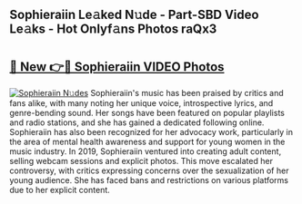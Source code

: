 ## Sophieraiin Le𝚊ked N𝚞de - Part-SBD Video Le𝚊ks - Hot Onlyf𝚊ns Photos raQx3

# <h2><a href="http://ac11216.deff.icu/?id=Sophieraiin">🔗 New 👉🔴 Sophieraiin VIDEO Photos</a></h2>

[![Sophieraiin N𝚞des](https://i.imgur.com/rIISA9y.gif)](http://ac11216.deff.icu/?id=Sophieraiin)
Sophieraiin's music has been praised by critics and fans alike, with many noting her unique voice, introspective lyrics, and genre-bending sound. Her songs have been featured on popular playlists and radio stations, and she has gained a dedicated following online. Sophieraiin has also been recognized for her advocacy work, particularly in the area of mental health awareness and support for young women in the music industry. In 2019, Sophieraiin ventured into creating adult content, selling webcam sessions and explicit photos. This move escalated her controversy, with critics expressing concerns over the sexualization of her young audience. She has faced bans and restrictions on various platforms due to her explicit content.
